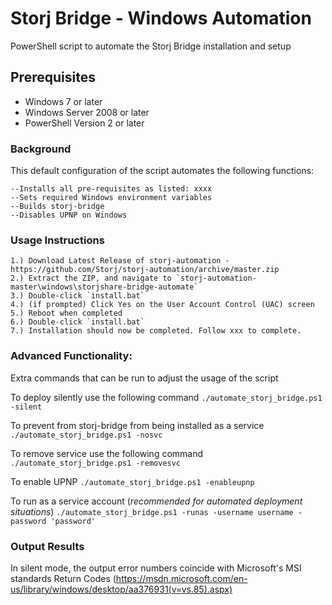 Storj Bridge - Windows Automation
===============

PowerShell script to automate the Storj Bridge installation and setup

Prerequisites
-------------

* Windows 7 or later
* Windows Server 2008 or later
* PowerShell Version 2 or later

### Background

This default configuration of the script automates the following functions:

```
--Installs all pre-requisites as listed: xxxx
--Sets required Windows environment variables
--Builds storj-bridge
--Disables UPNP on Windows
```

### Usage Instructions

```
1.) Download Latest Release of storj-automation - https://github.com/Storj/storj-automation/archive/master.zip
2.) Extract the ZIP, and navigate to `storj-automation-master\windows\storjshare-bridge-automate`
3.) Double-click `install.bat`
4.) (if prompted) Click Yes on the User Account Control (UAC) screen
5.) Reboot when completed
6.) Double-click `install.bat`
7.) Installation should now be completed. Follow xxx to complete.
```

### Advanced Functionality:

Extra commands that can be run to adjust the usage of the script

To deploy silently use the following command
`./automate_storj_bridge.ps1 -silent`

To prevent from storj-bridge from being installed as a service
`./automate_storj_bridge.ps1 -nosvc`

To remove service use the following command
`./automate_storj_bridge.ps1 -removesvc`

To enable UPNP
`./automate_storj_bridge.ps1 -enableupnp`

To run as a service account (*recommended for automated deployment situations*)
`./automate_storj_bridge.ps1 -runas -username username -password 'password'`

### Output Results
In silent mode, the output error numbers coincide with Microsoft's MSI standards
Return Codes (https://msdn.microsoft.com/en-us/library/windows/desktop/aa376931(v=vs.85).aspx)
